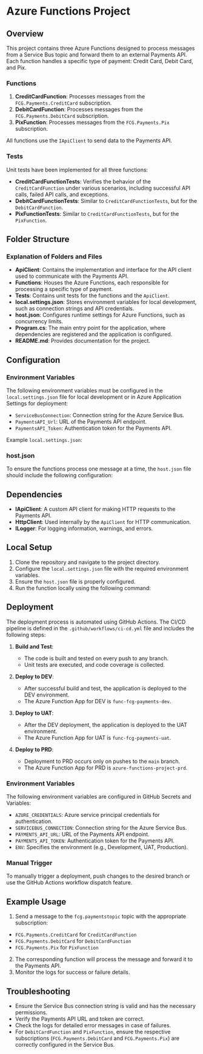 # Azure Functions Project

## Overview
This project contains three Azure Functions designed to process messages from a Service Bus topic and forward them to an external Payments API. Each function handles a specific type of payment: Credit Card, Debit Card, and Pix.

### Functions
1. **CreditCardFunction**: Processes messages from the `FCG.Payments.CreditCard` subscription.
2. **DebitCardFunction**: Processes messages from the `FCG.Payments.DebitCard` subscription.
3. **PixFunction**: Processes messages from the `FCG.Payments.Pix` subscription.

All functions use the `IApiClient` to send data to the Payments API.

### Tests
Unit tests have been implemented for all three functions:
- **CreditCardFunctionTests**: Verifies the behavior of the `CreditCardFunction` under various scenarios, including successful API calls, failed API calls, and exceptions.
- **DebitCardFunctionTests**: Similar to `CreditCardFunctionTests`, but for the `DebitCardFunction`.
- **PixFunctionTests**: Similar to `CreditCardFunctionTests`, but for the `PixFunction`.

## Folder Structure

### Explanation of Folders and Files
- **ApiClient**: Contains the implementation and interface for the API client used to communicate with the Payments API.
- **Functions**: Houses the Azure Functions, each responsible for processing a specific type of payment.
- **Tests**: Contains unit tests for the functions and the `ApiClient`.
- **local.settings.json**: Stores environment variables for local development, such as connection strings and API credentials.
- **host.json**: Configures runtime settings for Azure Functions, such as concurrency limits.
- **Program.cs**: The main entry point for the application, where dependencies are registered and the application is configured.
- **README.md**: Provides documentation for the project.

## Configuration

### Environment Variables
The following environment variables must be configured in the `local.settings.json` file for local development or in Azure Application Settings for deployment:

- `ServiceBusConnection`: Connection string for the Azure Service Bus.
- `PaymentsAPI_Url`: URL of the Payments API endpoint.
- `PaymentsAPI_Token`: Authentication token for the Payments API.

Example `local.settings.json`:

### host.json
To ensure the functions process one message at a time, the `host.json` file should include the following configuration:

## Dependencies
- **IApiClient**: A custom API client for making HTTP requests to the Payments API.
- **HttpClient**: Used internally by the `ApiClient` for HTTP communication.
- **ILogger**: For logging information, warnings, and errors.

## Local Setup
1. Clone the repository and navigate to the project directory.
2. Configure the `local.settings.json` file with the required environment variables.
3. Ensure the `host.json` file is properly configured.
4. Run the function locally using the following command:

## Deployment

The deployment process is automated using GitHub Actions. The CI/CD pipeline is defined in the `.github/workflows/ci-cd.yml` file and includes the following steps:

1. **Build and Test**:
   - The code is built and tested on every push to any branch.
   - Unit tests are executed, and code coverage is collected.

2. **Deploy to DEV**:
   - After successful build and test, the application is deployed to the DEV environment.
   - The Azure Function App for DEV is `func-fcg-payments-dev`.

3. **Deploy to UAT**:
   - After the DEV deployment, the application is deployed to the UAT environment.
   - The Azure Function App for UAT is `func-fcg-payments-uat`.

4. **Deploy to PRD**:
   - Deployment to PRD occurs only on pushes to the `main` branch.
   - The Azure Function App for PRD is `azure-functions-project-prd`.

### Environment Variables
The following environment variables are configured in GitHub Secrets and Variables:
- `AZURE_CREDENTIALS`: Azure service principal credentials for authentication.
- `SERVICEBUS_CONNECTION`: Connection string for the Azure Service Bus.
- `PAYMENTS_API_URL`: URL of the Payments API endpoint.
- `PAYMENTS_API_TOKEN`: Authentication token for the Payments API.
- `ENV`: Specifies the environment (e.g., Development, UAT, Production).

### Manual Trigger
To manually trigger a deployment, push changes to the desired branch or use the GitHub Actions workflow dispatch feature.

## Example Usage
1. Send a message to the `fcg.paymentstopic` topic with the appropriate subscription:
- `FCG.Payments.CreditCard` for `CreditCardFunction`
- `FCG.Payments.DebitCard` for `DebitCardFunction`
- `FCG.Payments.Pix` for `PixFunction`
2. The corresponding function will process the message and forward it to the Payments API.
3. Monitor the logs for success or failure details.

## Troubleshooting
- Ensure the Service Bus connection string is valid and has the necessary permissions.
- Verify the Payments API URL and token are correct.
- Check the logs for detailed error messages in case of failures.
- For `DebitCardFunction` and `PixFunction`, ensure the respective subscriptions (`FCG.Payments.DebitCard` and `FCG.Payments.Pix`) are correctly configured in the Service Bus.